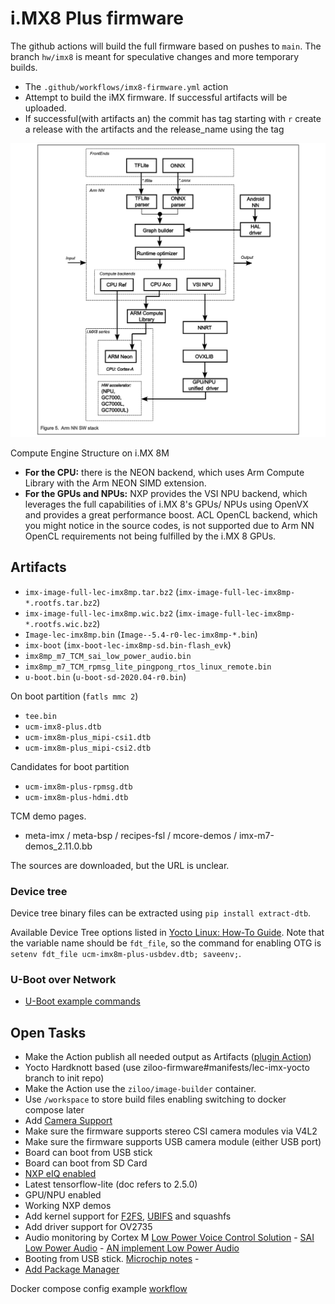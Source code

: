 # i.MX8 Plus firmware

The github actions will build the full firmware based on pushes to `main`.
The branch `hw/imx8` is meant for speculative changes and more temporary builds.

* The `.github/workflows/imx8-firmware.yml` action
* Attempt to build the iMX firmware. If successful artifacts will be uploaded.
* If successful(with artifacts an) the commit has tag starting with `r` create a release with the artifacts and the release_name using the tag

![Compute Engine Structure](../../docs/imx8/arm-nn-sw-stack.png)

Compute Engine Structure on i.MX 8M

- **For the CPU:** there is the NEON backend, which uses Arm Compute Library with the Arm NEON SIMD extension. 
- **For the GPUs and NPUs:** NXP provides the VSI NPU backend, which leverages the full capabilities of i.MX 8's GPUs/ NPUs using OpenVX and provides a great performance boost. ACL OpenCL backend, which you might notice in the source codes, is not supported due to Arm NN OpenCL requirements not being fulfilled by the i.MX 8 GPUs.

 
## Artifacts

* `imx-image-full-lec-imx8mp.tar.bz2` (`imx-image-full-lec-imx8mp-*.rootfs.tar.bz2`)
* `imx-image-full-lec-imx8mp.wic.bz2` (`imx-image-full-lec-imx8mp-*.rootfs.wic.bz2`)
* `Image-lec-imx8mp.bin` (`Image--5.4-r0-lec-imx8mp-*.bin`)
* `imx-boot` (`imx-boot-lec-imx8mp-sd.bin-flash_evk`)
* `imx8mp_m7_TCM_sai_low_power_audio.bin`
* `imx8mp_m7_TCM_rpmsg_lite_pingpong_rtos_linux_remote.bin`
* `u-boot.bin` (`u-boot-sd-2020.04-r0.bin`)

On boot partition (`fatls mmc 2`)

* `tee.bin`
* `ucm-imx8-plus.dtb`
* `ucm-imx8m-plus_mipi-csi1.dtb`
* `ucm-imx8m-plus_mipi-csi2.dtb`

Candidates for boot partition

* `ucm-imx8m-plus-rpmsg.dtb`
* `ucm-imx8m-plus-hdmi.dtb`

TCM demo pages.

* meta-imx /  meta-bsp / recipes-fsl / mcore-demos / imx-m7-demos_2.11.0.bb

The sources are downloaded, but the URL is unclear.


### Device tree

Device tree binary files can be extracted using `pip install extract-dtb`.

Available Device Tree options listed in [Yocto Linux: How-To Guide](https://mediawiki.compulab.com/w/index.php?title=UCM-iMX8M-Plus:_Yocto_Linux:_How-To_Guide).
Note that the variable name should be `fdt_file`, so the command for enabling OTG is `setenv fdt_file ucm-imx8m-plus-usbdev.dtb; saveenv;`.


### U-Boot over Network

- [U-Boot example commands](https://docs.embeddedts.com/U-boot_commands)


## Open Tasks

* Make the Action publish all needed output as Artifacts ([plugin Action](https://trstringer.com/github-actions-create-release-upload-artifacts/))
* Yocto Hardknott based (use ziloo-firmware#manifests/lec-imx-yocto branch to init repo)
* Make the Action use the `ziloo/image-builder` container.
* Use `/workspace` to store build files enabling switching to docker compose later
* Add [Camera Support](./camera/README.md)
* Make sure the firmware supports stereo CSI camera modules via V4L2
* Make sure the firmware supports USB camera module (either USB port)
* Board can boot from USB stick
* Board can boot from SD Card
* [NXP eIQ enabled](https://www.ipi.wiki/pages/imx8mp-docs?page=HowToEnableeIQ.html)
* Latest tensorflow-lite (doc refers to 2.5.0)
* GPU/NPU enabled
* Working NXP demos
* Add kernel support for [F2FS](https://en.wikipedia.org/wiki/F2FS), [UBIFS](https://en.wikipedia.org/wiki/UBIFS) and squashfs
* Add driver support for OV2735
* Audio monitoring by Cortex M [Low Power Voice Control Solution](../m7/Audio-AN13201.pdf) - [SAI Low Power Audio](https://community.nxp.com/t5/i-MX-Processors-Knowledge-Base/Running-the-SAI-Low-Power-Audio-Example-using-GStreamer-Using/ta-p/1486458) - [AN implement Low Power Audio](https://www.nxp.com/docs/en/application-note/AN12195.pdf)
* Booting from USB stick. [Microchip notes](https://microchipsupport.force.com/s/article/How-to-use-USB-stick-to-update-kernel-and-rootfs-based-on-u-boot) - 
* [Add Package Manager](https://community.nxp.com/t5/i-MX-Processors-Knowledge-Base/Yocto-Project-Package-Management-smart/ta-p/1106337)


Docker compose config example [workflow](https://github.com/peter-evans/docker-compose-actions-workflow)

